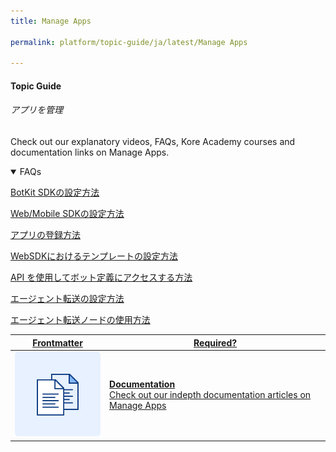 ```yaml
---
title: Manage Apps

permalink: platform/topic-guide/ja/latest/Manage Apps

---
```


#### Topic Guide
###### アプリを管理

  Check out our explanatory videos, FAQs, Kore Academy courses and documentation links on Manage Apps.

<details open>
  <summary>FAQs
  </summary>

  <a class="doc-link" target="_blank" href="https://developer.kore.ai/docs/bots/sdks/botkit-sdk-tutorial-agent-transfer/?lang=ja">
 
  BotKit SDKの設定方法

</a>

<a class="doc-link" target="_blank" href="https://developer.kore.ai/docs/bots/sdks/kore-ai-web-sdk-tutorial/?lang=ja">
 
  Web/Mobile SDKの設定方法

</a>


<a class="doc-link" target="_blank" href="https://developer.kore.ai/docs/bots/sdks/sdk-app-registration/?lang=ja">
 
  アプリの登録方法

</a>
  
<a class="doc-link" target="_blank" href="https://developer.kore.ai/docs/bots/sdks/message-templates/?lang=ja">
 
  WebSDKにおけるテンプレートの設定方法

</a>
  
<a class="doc-link" target="_blank" href="https://developer.kore.ai/docs/bots/api-guide/apis/?lang=ja">
 
  API を使用してボット定義にアクセスする方法

</a>
  
<a class="doc-link" target="_blank" href="https://developer.kore.ai/docs/bots/sdks/botkit-sdk-tutorial-agent-transfer/?lang=ja">
 
  エージェント転送の設定方法

</a>
  
<a class="doc-link" target="_blank" href="https://developer.kore.ai/docs/bots/bot-builder-tool/dialog-task/working-with-the-agent-transfer-node/?lang=ja">
 
  エージェント転送ノードの使用方法

</a>

</details>

<a class="doc-link" target="_blank" href="https://developer.kore.ai/docs/process-apps/settings/manage-apps/?lang=ja">
 

| Frontmatter | Required? |
|-------------|-------------|
| ![alt text](images/docIcon.svg "Title") | **Documentation**  <br /> Check out our indepth documentation articles on Manage Apps | 


</a>

